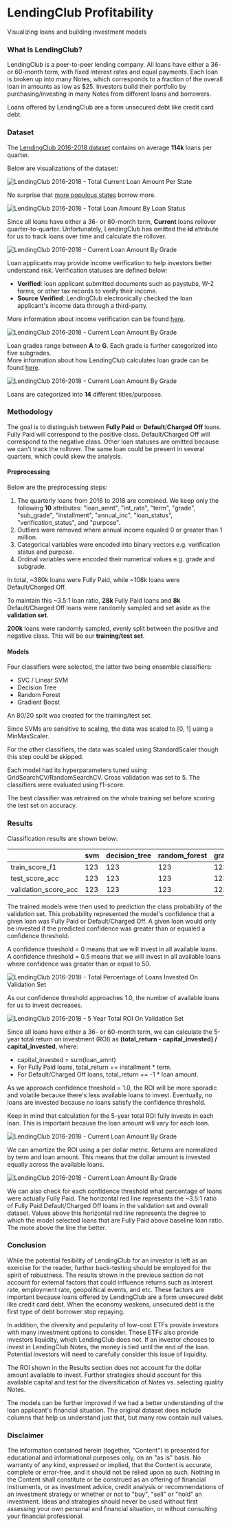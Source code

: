 # LendingClub Profitability

Visualizing loans and building investment models


### What Is LendingClub?

LendingClub is a peer-to-peer lending company. All loans have either a 36- or 60-month term, with fixed interest rates and equal payments. Each loan is broken up into many Notes, which corresponds to a fraction of the overall loan in amounts as low as $25. Investors build their portfolio by purchasing/investing in many Notes from different loans and borrowers.

Loans offered by LendingClub are a form unsecured debt like credit card debt.

### Dataset

The [LendingClub 2016-2018 dataset](https://www.lendingclub.com/info/download-data.action) contains on average **114k** loans per quarter.

Below are visualizations of the dataset:

![LendingClub 2016-2018 - Total Current Loan Amount Per State](assets/LendingClub&#32;2016-2018&#32;-&#32;Current&#32;Loan&#32;Amount&#32;Per&#32;State.gif)

No surprise that [more populous states](assets/US&#32;Population&#32;2016-2018.gif) borrow more.

![LendingClub 2016-2018 - Total Loan Amount By Loan Status](res/LendingClub&#32;2016-2018&#32;-&#32;Total&#32;Loan&#32;Amount&#32;By&#32;Loan&#32;Status.png)

Since all loans have either a 36- or 60-month term, **Current** loans rollover quarter-to-quarter. Unfortunately, LendingClub has omitted the **id** attribute for us to track loans over time and calculate the rollover.

![LendingClub 2016-2018 - Current Loan Amount By Grade](res/LendingClub&#32;2016-2018&#32;-&#32;Current&#32;Loan&#32;Amount&#32;By&#32;Verification&#32;Status&#32;Stacked&#32;Area&#32;Plot.png)

Loan applicants may provide income verification to help investors better understand risk. Verification statuses are defined below:  
- **Verified**: loan applicant submitted documents such as paystubs, W-2 forms, or other tax records to verify their income.
- **Source Verified**: LendingClub electronically checked the loan applicant's income data through a third-party.

More information about income verification can be found [here](https://www.lendingclub.com/investing/investor-education/income-verification).

![LendingClub 2016-2018 - Current Loan Amount By Grade](res/LendingClub&#32;2016-2018&#32;-&#32;Current&#32;Loan&#32;Amount&#32;By&#32;Grade&#32;Stacked&#32;Area&#32;Plot.png)

Loan grades range between **A** to **G**. Each grade is further categorized into five subgrades.   
More information about how LendingClub calculates loan grade can be found [here](https://www.lendingclub.com/foliofn/rateDetail.action).

![LendingClub 2016-2018 - Current Loan Amount By Grade](res/LendingClub&#32;2016-2018&#32;-&#32;Current&#32;Loan&#32;Amount&#32;By&#32;Title&#32;Stacked&#32;Area&#32;Plot.png)

Loans are categorized into **14** different titles/purposes. 

### Methodology

The goal is to distinguish between **Fully Paid** or **Default**/**Charged Off** loans. Fully Paid will correspond to the positive class. Default/Charged Off will correspond to the negative class. Other loan statuses are omitted because we can't track the rollover. The same loan could be present in several quarters, which could skew the analysis.

#### Preprocessing

Below are the preprocessing steps:
1. The quarterly loans from 2016 to 2018 are combined. We keep only the following **10** attributes: "loan_amnt", "int_rate", "term", "grade", "sub_grade", "installment", "annual_inc", "loan_status", "verification_status", and "purpose".
2. Outliers were removed where annual income equaled 0 or greater than 1 million.
3. Categorical variables were encoded into binary vectors e.g. verification status and purpose.
4. Ordinal variables were encoded their numerical values e.g. grade and subgrade.

In total, ~380k loans were Fully Paid, while ~108k loans were Default/Charged Off. 

To maintain this ~3.5:1 loan ratio, **28k** Fully Paid loans and **8k** Default/Charged Off loans were randomly sampled and set aside as the **validation set**.

**200k** loans were randomly sampled, evenly split between the positive and negative class. This will be our **training/test set**.

#### Models

Four classifiers were selected, the latter two being ensemble classifiers:
- SVC / Linear SVM
- Decision Tree
- Random Forest
- Gradient Boost

An 80/20 split was created for the training/test set.

Since SVMs are sensitive to scaling, the data was scaled to [0, 1] using a MinMaxScaler.

For the other classifiers, the data was scaled using StandardScaler though this step could be skipped. 

Each model had its hyperparameters tuned using GridSearchCV/RandomSearchCV. Cross validation was set to 5. The classifiers were evaluated using f1-score.

The best classifier was retrained on the whole training set before scoring the test set on accuracy. 

### Results

Classification results are shown below:

|                      | svm | decision_tree | random_forest | gradient_boosting |
|----------------------|-----|---------------|---------------|-------------------|
| train_score_f1       | 123 | 123           | 123           | 123               |
| test_score_acc       | 123 | 123           | 123           | 123               |
| validation_score_acc | 123 | 123           | 123           | 123               |

The trained models were then used to prediction the class probability of the validation set. This probability represented the model's confidence that a given loan was Fully Paid or Default/Charged Off. A given loan would only be invested if the predicted confidence was greater than or equaled a confidence threshold. 

A confidence threshold = 0 means that we will invest in all available loans.   
A confidence threshold = 0.5 means that we will invest in all available loans where confidence was greater than or equal to 50.

![LendingClub 2016-2018 - Total Percentage of Loans Invested On Validation Set](res/Prediction/LendingClub&#32;2016-2018&#32;-&#32;Total&#32;Percentage&#32;of&#32;Loans&#32;Invested&#32;On&#32;Validation&#32;Set.png)

As our confidence threshold approaches 1.0, the number of available loans for us to invest decreases.

![LendingClub 2016-2018 - 5 Year Total ROI On Validation Set](res/Prediction/LendingClub&#32;2016-2018&#32;-&#32;5&#32;Year&#32;Total&#32;ROI&#32;On&#32;Validation&#32;Set.png)

Since all loans have either a 36- or 60-month term, we can calculate the 5-year total return on investment (ROI) as **(total_return - capital_invested) / capital_invested**, where:
- capital_invested = sum(loan_amnt)
- For Fully Paid loans, total_return += installment * term.
- For Default/Charged Off loans, total_return += -1 * loan amount.

As we approach confidence threshold = 1.0, the ROI will be more sporadic and volatile because there's less available loans to invest. Eventually, no loans are invested because no loans satisfy the confidence threshold. 

Keep in mind that calculation for the 5-year total ROI fully invests in each loan. This is important because the loan amount will vary for each loan.

![LendingClub 2016-2018 - Current Loan Amount By Grade](res/Prediction/LendingClub&#32;2016-2018&#32;-&#32;Amortized&#32;Per&#32;Dollar&#32;Annual&#32;ROI&#32;On&#32;Validation&#32;Set.png)

We can amortize the ROI using a per dollar metric. Returns are normalized by term and loan amount. This means that the dollar amount is invested equally across the available loans.

![LendingClub 2016-2018 - Current Loan Amount By Grade](res/Prediction/LendingClub&#32;2016-2018&#32;-&#32;Percent&#32;Positive&#32;In&#32;Confidence&#32;Threshold&#32;On&#32;Validation&#32;Set.png)

We can also check for each confidence threshold what percentage of loans were actually Fully Paid. The horizontal red line represents the ~3.5:1 ratio of Fully Paid:Default/Charged Off loans in the validation set and overall dataset. Values above this horizontal red line represents the degree to which the model selected loans that are Fully Paid above baseline loan ratio. The more above the line the better.

### Conclusion

While the potential fesibility of LendingClub for an investor is left as an exercise for the reader, further back-testing should be employed for the spirit of robustness. The results shown in the previous section do not account for external factors that could influence returns such as interest rate, employment rate, geopolitical events, and etc. These factors are important because loans offered by LendingClub are a form unsecured debt like credit card debt. When the economy weakens, unsecured debt is the first type of debt borrower stop repaying.

In addition, the diversity and popularity of low-cost ETFs provide investors with many investment options to consider. These ETFs also provide investors liquidity, which LendingClub does not. If an investor chooses to invest in LendingClub Notes, the money is tied until the end of the loan. Potential investors will need to carefully consider this issue of liquidity.

The ROI shown in the Results section does not account for the dollar amount available to invest. Further strategies should account for this available capital and test for the diversification of Notes vs. selecting quality Notes.

The models can be further improved if we had a better understanding of the loan applicant's financial situation. The original dataset does include columns that help us understand just that, but many row contain null values. 

### Disclaimer

The information contained herein (together, "Content") is presented for educational and informational purposes only, on an "as is" basis. No warranty of any kind, expressed or implied, that the Content is accurate, complete or error-free, and it should not be relied upon as such. Nothing in the Content shall constitute or be construed as an offering of financial instruments, or as investment advice, credit analysis or recommendations of an investment strategy or whether or not to "buy", "sell" or "hold" an investment. Ideas and strategies should never be used without first assessing your own personal and financial situation, or without consulting your financial professional.
